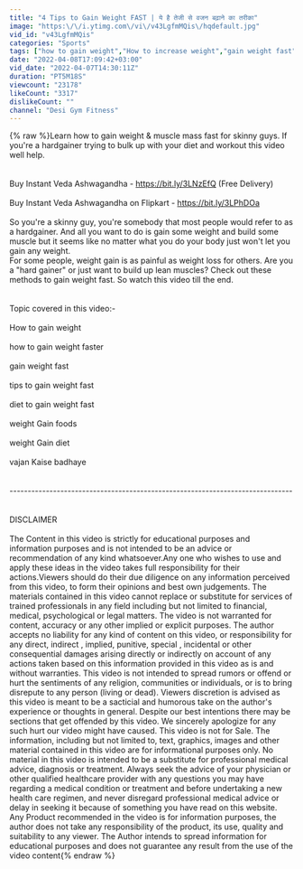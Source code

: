 ```yaml
---
title: "4 Tips to Gain Weight FAST | ये है तेजी से वजन बढ़ाने का तरीका"
image: "https:\/\/i.ytimg.com\/vi\/v43LgfmMQis\/hqdefault.jpg"
vid_id: "v43LgfmMQis"
categories: "Sports"
tags: ["how to gain weight","How to increase weight","gain weight fast"]
date: "2022-04-08T17:09:42+03:00"
vid_date: "2022-04-07T14:30:11Z"
duration: "PT5M18S"
viewcount: "23178"
likeCount: "3317"
dislikeCount: ""
channel: "Desi Gym Fitness"
---
```

{% raw %}Learn how to gain weight &amp; muscle mass fast for skinny guys. If you're a hardgainer trying to bulk up with your diet and workout this video well help.<br /><br /><br />Buy Instant Veda Ashwagandha - <a rel="nofollow" target="blank" href="https://bit.ly/3LNzEfQ">https://bit.ly/3LNzEfQ</a> (Free Delivery)<br /><br />Buy Instant Veda Ashwagandha on Flipkart - <a rel="nofollow" target="blank" href="https://bit.ly/3LPhDOa">https://bit.ly/3LPhDOa</a><br /><br />So you're a skinny guy, you're somebody that most people would refer to as a hardgainer. And all you want to do is gain some weight and build some muscle but it seems like no matter what you do your body just won't let you gain any weight.<br />For some people, weight gain is as painful as weight loss for others. Are you a &quot;hard gainer&quot; or just want to build up lean muscles? Check out these methods to gain weight fast. So watch this video till the end.<br /><br /><br />Topic covered in this video:-<br /><br />How to gain weight<br /><br />how to gain weight faster<br /><br />gain weight fast<br /><br />tips to gain weight fast<br /><br />diet to gain weight fast<br /><br />weight Gain foods<br /><br />weight Gain diet<br /><br />vajan Kaise badhaye<br /><br /><br />------------------------------------------------------------------------------<br /><br /><br />DISCLAIMER <br /><br />The Content in this video is strictly for educational purposes and information purposes and is not intended to be an advice or recommendation of any kind whatsoever.Any one who wishes to use and apply these ideas in the video takes full responsibility for their actions.Viewers should do their due diligence on any information perceived from this video, to form their opinions and best own judgements. The materials contained in this video cannot replace or substitute for services of trained professionals in any field including but not limited to financial, medical, psychological or legal matters. The video is not warranted for content, accuracy or any other implied or explicit purposes. The author accepts no liability for any kind of content on this video, or responsibility for any direct, indirect , implied, punitive, special , incidental or other consequential damages arising directly or indirectly on account of any actions taken based on this information provided in this video as is and without warranties. This video is not intended to spread rumors or offend or hurt the sentiments of any religion, communities or individuals, or is to bring disrepute to any person (living or dead). Viewers discretion is advised as this video is meant to be a sacticial and humorous take on the author's experience or thoughts in general. Despite our best intentions there may be sections that get offended by this video. We sincerely apologize for any such hurt our video might have caused. This video is not for Sale. The information, including but not limited to, text, graphics, images and other material contained in this video are for informational purposes only. No material in this video is intended to be a substitute for professional medical advice, diagnosis or treatment. Always seek the advice of your physician or other qualified healthcare provider with any questions you may have regarding a medical condition or treatment and before undertaking a new health care regimen, and never disregard professional medical advice or delay in seeking it because of something you have read on this website. Any Product recommended in the video is for information purposes, the author does not take any responsibility of the product, its use, quality and suitability to any viewer. The Author intends to spread information for educational purposes and does not guarantee any result from the use of the video content{% endraw %}
